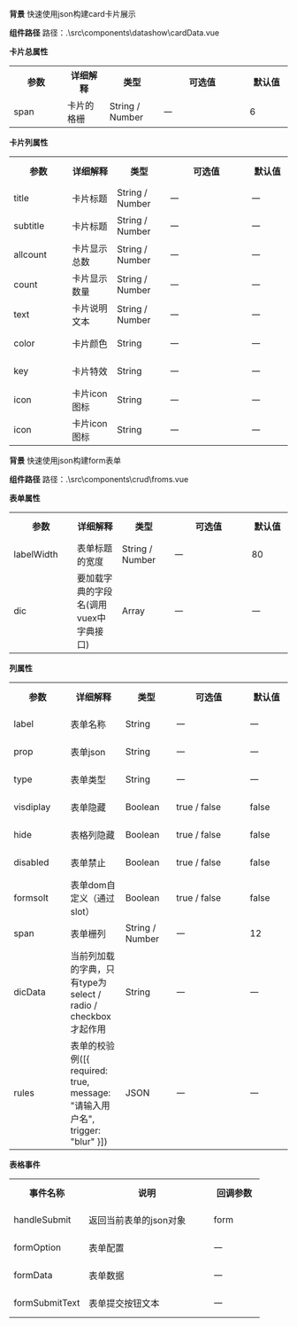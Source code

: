 **背景**
快速使用json构建card卡片展示

**组件路径**
路径：.\src\components\datashow\cardData.vue

**卡片总属性**
<table width="100%">
  <tr>
    <th width="120" height="50">参数</th>
    <th width="100">详细解释</th>
    <th width="100">类型</th>
    <th width="250">可选值</th>
    <th width="100">默认值</th>
  </tr>
<tr>
    <td height="50">span</td>
    <td>卡片的格栅</td>
    <td>String / Number</td>
    <td>一</td>
    <td>6</td>
  </tr>
  </table>  
  
  **卡片列属性**
<table width="100%">
  <tr>
    <th width="120" height="50">参数</th>
    <th width="100">详细解释</th>
    <th width="100">类型</th>
    <th width="250">可选值</th>
    <th width="100">默认值</th>
  </tr>
<tr>
    <td height="50">title</td>
    <td>卡片标题</td>
    <td>String / Number</td>
    <td>一</td>
    <td>一</td>
  </tr>
<tr>
    <td height="50">subtitle</td>
    <td>卡片标题</td>
    <td>String / Number</td>
    <td>一</td>
    <td>一</td>
</tr>
<tr>
    <td height="50">allcount</td>
    <td>卡片显示总数</td>
    <td>String / Number</td>
    <td>一</td>
    <td>一</td>
</tr>
 <tr>
    <td height="50">count</td>
    <td>卡片显示数量</td>
    <td>String / Number</td>
    <td>一</td>
    <td>一</td>
</tr>
<tr>
    <td height="50">text</td>
    <td>卡片说明文本</td>
    <td>String / Number</td>
    <td>一</td>
    <td>一</td>
</tr>
 <tr>
    <td height="50">color</td>
    <td>卡片颜色</td>
    <td>String</td>
    <td>一</td>
    <td>一</td>
</tr>
<tr>
    <td height="50">key</td>
    <td>卡片特效</td>
    <td>String</td>
    <td>一</td>
    <td>一</td>
</tr>
  <tr>
    <td height="50">icon</td>
    <td>卡片icon图标</td>
    <td>String</td>
    <td>一</td>
    <td>一</td>
</tr>
    <tr>
    <td height="50">icon</td>
    <td>卡片icon图标</td>
    <td>String</td>
    <td>一</td>
    <td>一</td>
</tr>
  </table>  

  **背景**
快速使用json构建form表单

**组件路径**
路径：.\src\components\crud\froms.vue

**表单属性**
<table width="100%">
  <tr>
    <th width="120" height="50">参数</th>
    <th width="100">详细解释</th>
    <th width="100">类型</th>
    <th width="250">可选值</th>
    <th width="100">默认值</th>
  </tr>
<tr>
    <td height="50">labelWidth</td>
    <td>表单标题的宽度</td>
    <td>String / Number</td>
    <td>一</td>
    <td>80</td>
  </tr>
   <tr>
    <td height="50">dic</td>
    <td>要加载字典的字段名(调用vuex中字典接口)</td>
    <td>Array</td>
    <td>一</td>
    <td>一</td>
  </tr>
  </table>  
  
**列属性**
<table width="100%">
  <tr>
    <th width="120" height="50">参数</th>
    <th width="100">详细解释</th>
    <th width="100">类型</th>
    <th width="250">可选值</th>
    <th width="100">默认值</th>
  </tr>
  <tr>
    <td height="50">label</td>
    <td>表单名称</td>
    <td>String</td>
    <td>一</td>
    <td>一</td>
  </tr>
<tr>
    <td height="50">prop</td>
    <td>表单json</td>
    <td>String</td>
    <td>一</td>
    <td>一</td>
  </tr>
<tr>
    <td height="50">type</td>
    <td>表单类型</td>
    <td>String</td>
    <td>一</td>
    <td>一</td>
  </tr>
<tr>
    <td height="50">visdiplay</td>
    <td>表单隐藏</td>
    <td>Boolean</td>
    <td>true / false</td>
    <td>false</td>
  </tr>
<tr>
    <td height="50">hide</td>
    <td>表格列隐藏</td>
    <td>Boolean</td>
    <td>true / false</td>
    <td>false</td>
  </tr>
 <tr>
    <td height="50">disabled</td>
    <td>表单禁止</td>
    <td>Boolean</td>
    <td>true / false</td>
    <td>false</td>
  </tr>
<tr>
    <td height="50">formsolt</td>
    <td>表单dom自定义（通过slot）</td>
    <td>Boolean</td>
    <td>true / false</td>
    <td>false</td>
  </tr>
 <tr>
    <td height="50">span</td>
    <td>表单栅列</td>
    <td>String / Number</td>
    <td>一</td>
    <td>12</td>
  </tr>
<tr>
    <td height="50">dicData</td>
    <td>当前列加载的字典，只有type为select / radio / checkbox 才起作用</td>
    <td>String</td>
    <td>一</td>
    <td>一</td>
  </tr>
<tr>
    <td height="50">rules</td>
    <td>表单的校验例([{ required: true, message: "请输入用户名", trigger: "blur" }])</td>
    <td>JSON</td>
    <td>一</td>
    <td>一</td>
  </tr>
</table>


**表格事件**
<table width="100%">
  <tr height="50">
    <th width="30%">事件名称</th>
    <th width="50%">说明</th>
    <th width="20%">回调参数</th>
  </tr>
  <tr height="50">
    <td>handleSubmit</td>
    <td>返回当前表单的json对象</td>
    <td>form</td>
  </tr>
    <tr>
    <td height="50">formOption</td>
    <td>表单配置</td>
    <td>一</td>
  </tr>
  <tr>
    <td height="50">formData</td>
    <td>表单数据</td>
    <td>一</td>
  </tr>
<tr>
    <td height="50">formSubmitText</td>
    <td>表单提交按钮文本</td>
    <td>一</td>
  </tr>
</table>

